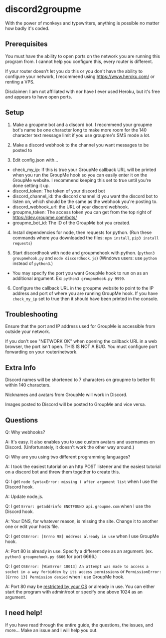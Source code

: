# discord2groupme
With the power of monkeys and typewriters, anything is possible no matter how badly it's coded.

## Prerequisites
You must have the ability to open ports on the network you are running this program from. I cannot help you configure this, every router is different.

If your router doesn't let you do this or you don't have the ability to configure your network, I recommend using https://www.heroku.com/ or renting a VPS.

Disclaimer: I am not affiliated with nor have I ever used Heroku, but it's free and appears to have open ports.

## Setup
1. Make a groupme bot and a discord bot. I recommend your groupme bot's name be one character long to make more room for the 140 character text message limit if you use groupme's SMS mode a lot.

2. Make a discord webhook to the channel you want messages to be posted to

3. Edit config.json with...

- check_my_ip: If this is true your GroupMe callback URL will be printed when you run the GroupMe hook so you can easily enter it on the GroupMe website. I recommend keeping this set to true until you're done setting it up.
- discord_token: The token of your discord bot
- discord_channel_id: the discord channel id you want the discord bot to listen on, which should be the same as the webhook you're posting to.
- discord_webhook_url: the URL of your discord webhook.
- groupme_token: The access token you can get from the top right of https://dev.groupme.com/bots/
- groupme_bot_id: The ID of the GroupMe bot you created.

4. Install dependencies for node, then requests for python. (Run these commands where you downloaded the files: `npm install`, `pip3 install requests`)

5. Start discordhook with node and groupmehook with python. (`python3 groupmehook.py` and `node discordhook.js`) (Windows users: use `python` instead of `python3`.)
- You may specify the port you want GroupMe hook to run on as an additional argument. Ex: `python3 groupmehook.py 9999`.

6. Configure the callback URL in the groupme website to point to the IP address and port of where you are running GroupMe hook. If you have `check_my_ip` set to true then it should have been printed in the console.

## Troubleshooting

Ensure that the port and IP address used for GroupMe is accessible from outside your network.

If you don't see "NETWORK OK" when opening the callback URL in a web browser, the port isn't open. THIS IS NOT A BUG. You must configure port forwarding on your router/network.

## Extra Info

Discord names will be shortened to 7 characters on groupme to better fit within 140 characters.

Nicknames and avatars from GroupMe will work in Discord.

Images posted to Discord will be posted to GroupMe and vice versa.

## Questions

Q: Why webhooks?

A: It's easy. It also enables you to use custom avatars and usernames on Discord. (Unfortunately, it doesn't work the other way around.)

Q: Why are you using two different programming languages?

A: I took the easiest tutorial on an http POST listener and the easiest tutorial on a discord bot and threw them together to create this.

Q: I get `node SyntaxError: missing ) after argument list` when I use the Discord hook.

A: Update node.js.

Q: I get `Error: getaddrinfo ENOTFOUND api.groupme.com` when I use the Discord hook.

A: Your DNS, for whatever reason, is missing the site. Change it to another one or edit your hosts file.

Q: I get `OSError: [Errno 98] Address already in use` when I use GroupMe hook.

A: Port 80 is already in use. Specify a different one as an argument. (ex. `python3 groupmehook.py 6666` for port 6666.)

Q: I get `OSError: [WinError 10013] An attempt was made to access a socket in a way forbidden by its access permissions` or `PermissionError: [Errno 13] Permission denied` when I use GroupMe hook.

A: Port 80 may be [restricted by your OS](https://unix.stackexchange.com/questions/16564/why-are-the-first-1024-ports-restricted-to-the-root-user-only) or already in use. You can either start the program with admin/root or specify one above 1024 as an argument.

## I need help!

If you have read through the entire guide, the questions, the issues, and more... Make an issue and I will help you out.
